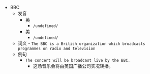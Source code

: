 - BBC
  - 发音
    - 英
      - `/undefined/`
    - 美
      - `/undefined/`
  - 词义
        - `The BBC is a British organization which broadcasts programmes on radio and television`
  - 例句
    - `The concert will be broadcast live by the BBC.`
      - 这场音乐会将由英国广播公司实况转播。

